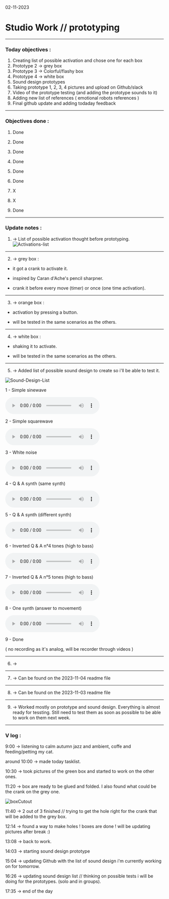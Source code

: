 02-11-2023
# Studio Work // prototyping

---

### Today objectives :
1. Creating list of possible activation and chose one for each box
2. Prototype 2 -> grey box
3. Prototype 3 -> Colorful/flashy box
4. Prototype 4 -> white box
5. Sound design prototypes
6. Taking prototype 1, 2, 3, 4 pictures and upload on Github/slack
7. Video of the prototype testing (and adding the prototype sounds to it)
8. Adding new list of references ( emotional robots references )
9. Final github update and adding todaday feedback

---

### Objectives done : 

1. Done

2. Done

3. Done

4. Done

5. Done

6. Done

7. X

8. X

9. Done

---

### Update notes : 

1. -> List of possible activation thought before prototyping.
![Activations-list](images/Activation-list.png)

---

2. -> grey box : 

- it got a crank to activate it.

- inspired by Caran d'Ache's pencil sharpner.

- crank it before every move (timer) or once (one time activation).

---

3. -> orange box :

- activation by pressing a button.

- will be tested in the same scenarios as the others.

---

4. -> white box :

- shaking it to activate.

- will be tested in the same scenarios as the others.

---

5. -> Added list of possible sound design to create so i'll be able to test it.

![Sound-Design-List](images/sound-design-list02.png)

1 - Simple sinewave

<audio src="sound-design/MD_prototype02_sounds1.mp3" controls title="Title"></audio>

2 - Simple squarewave

<audio src="sound-design/MD_prototype02_sounds2.mp3" controls title="Title"></audio>

3 - White noise

<audio src="sound-design/MD_prototype02_sounds3.mp3" controls title="Title"></audio>

4 - Q & A synth (same synth)

<audio src="sound-design/MD_prototype02_sounds4.mp3" controls title="Title"></audio>

5 - Q & A synth (different synth)

<audio src="sound-design/MD_prototype02_sounds5.mp3" controls title="Title"></audio>

6 - Inverted Q & A n°4 tones (high to bass)

<audio src="sound-design/MD_prototype02_sounds6.mp3" controls title="Title"></audio>

7 - Inverted Q & A n°5 tones (high to bass)

<audio src="sound-design/MD_prototype02_sounds7.mp3" controls title="Title"></audio>

8 - One synth (answer to movement)

<audio src="sound-design/MD_prototype02_sounds8.mp3" controls title="Title"></audio>

9 - Done

( no recording as it's analog, will be recorder through videos )

---

6. -> 

---

7. -> Can be found on the 2023-11-04 readme file

---
8. -> Can be found on the 2023-11-03 readme file

---
9. -> Worked mostly on prototype and sound design. Everything is almost ready for tessting. Still need to test them as soon as possible to be able to work on them next week.

---

### V log :

9:00 -> listening to calm autumn jazz and ambient, coffe and feeding/petting my cat.

around 10:00 -> made today tasklist.

10:30 -> took pictures of the green box and started to work on the other ones.

11:20 -> box are ready to be glued and folded. I also found what could be the crank on the grey one.

![boxCutout](images/box-proto-cutout.jpg)

11:40 -> 2 out of 3 finished // trying to get the hole right for the crank that will be added to the grey box.

12:14 -> found a way to make holes ! boxes are done ! will be updating pictures after break :) 

13:08 -> back to work.

14:03 -> starting sound design prototype 

15:04 -> updating Github with the list of sound design i'm currently working on for tomorrow.

16:26 -> updating sound design list // thinking on possible tests i will be doing for the prototypes. (solo and in groups).

17:35 -> end of the day